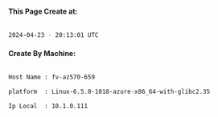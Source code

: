 
   
#### This Page Create at:

```bash

2024-04-23 - 20:13:01 UTC

```

#### Create By Machine:

```bash

Host Name : fv-az570-659

platform  : Linux-6.5.0-1018-azure-x86_64-with-glibc2.35

Ip Local  : 10.1.0.111

```


